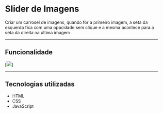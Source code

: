 # Slider de Imagens
Criar um carrosel de imagens, quando for a primeiro imagem, a seta da esquerda fica com uma opacidade sem clique e a mesma acontece para a seta da direita na última imagem

---

## Funcionalidade
[<img src="./design/animacao-slider.gif">]

---

## Tecnologias utilizadas

- HTML
- CSS
- JavaScript